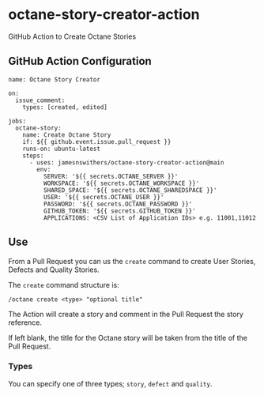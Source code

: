 # octane-story-creator-action
 GitHub Action to Create Octane Stories

## GitHub Action Configuration

```
name: Octane Story Creator

on:
  issue_comment:
    types: [created, edited]

jobs:
  octane-story:
    name: Create Octane Story
    if: ${{ github.event.issue.pull_request }}
    runs-on: ubuntu-latest
    steps:
      - uses: jamesnswithers/octane-story-creator-action@main
        env:
          SERVER: '${{ secrets.OCTANE_SERVER }}'
          WORKSPACE: '${{ secrets.OCTANE_WORKSPACE }}'
          SHARED_SPACE: '${{ secrets.OCTANE_SHAREDSPACE }}'
          USER: '${{ secrets.OCTANE_USER }}'
          PASSWORD: '${{ secrets.OCTANE_PASSWORD }}'
          GITHUB_TOKEN: '${{ secrets.GITHUB_TOKEN }}'
          APPLICATIONS: <CSV List of Application IDs> e.g. 11001,11012
```

## Use
From a Pull Request you can us the `create` command to create User Stories, Defects and Quality Stories.

The `create` command structure is:

```
/octane create <type> "optional title"
```

The Action will create a story and comment in the Pull Request the story reference.

If left blank, the title for the Octane story will be taken from the title of the Pull Request.

### Types
You can specify one of three types; `story`, `defect` and `quality`.